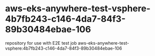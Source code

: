 # aws-eks-anywhere-test-vsphere-4b7fb243-c146-4da7-84f3-89b30484ebae-106
repository for use with E2E test job aws-eks-anywhere-test-vsphere:4b7fb243-c146-4da7-84f3-89b30484ebae-106

